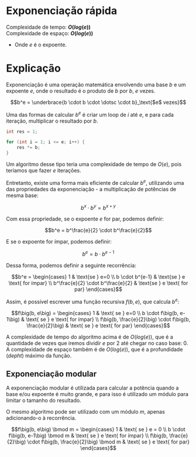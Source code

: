 # Exponenciação rápida

Complexidade de tempo: **$O(log(e))$**  
Complexidade de espaço: **$O(log(e))$**  

- Onde $e$ é o expoente.

# Explicação

Exponenciação é uma operação matemática envolvendo uma base $b$ e um expoente $e$, onde o resultado é o produto de $b$ por $b$, $e$ vezes.

```math
b^e =
\underbrace{b \cdot b \cdot \dotsc \cdot b}_\text{$e$ vezes}
```

Uma das formas de calcular $b^e$ é criar um loop de $i$ até $e$, e para cada iteração, multiplicar o resultado por $b$.

```cpp
int res = 1;

for (int i = 1; i <= e; i++) {
    res *= b;
}
```

Um algoritmo desse tipo teria uma complexidade de tempo de $O(e)$, pois teríamos que fazer $e$ iterações.

Entretanto, existe uma forma mais eficiente de calcular $b^e$, utilizando uma das propriedades da exponenciação - a multiplicação de potências de mesma base:

```math
b^x \cdot b^y = b^{x+y}
```

Com essa propriedade, se o expoente $e$ for par, podemos definir:

```math
b^e = b^\frac{e}{2} \cdot b^\frac{e}{2}
```

E se o expoente for ímpar, podemos definir:

```math
b^e = b \cdot b^{e-1}
```

Dessa forma, podemos definir a seguinte recorrência:

```math
b^e = \begin{cases}
  1 & \text{se } e=0  \\
  b \cdot b^{e-1} & \text{se } e \text{ for ímpar} \\
  b^\frac{e}{2} \cdot b^\frac{e}{2} & \text{se } e \text{ for par}
\end{cases}
```

Assim, é possível escrever uma função recursiva $f(b, e)$, que calcula $b^e$:

```math
f\big(b, e\big) = \begin{cases}
  1 & \text{ se } e=0  \\
  b \cdot f\big(b, e-1\big) & \text{ se } e \text{ for ímpar} \\
  f\big(b, \frac{e}{2}\big) \cdot f\big(b, \frac{e}{2}\big) & \text{ se } e \text{ for par}
\end{cases}
```

A complexidade de tempo do algoritmo acima é de $O(log(e))$, que é a quantidade de vezes que iremos dividir $e$ por $2$ até chegar no caso base: $0$. A complexidade de espaço também é de $O(log(e))$, que é a profundidade (_depht_) máximo da função.

## Exponenciação modular

A exponenciação modular é utilizada para calcular a potência quando a base e/ou expoente é muito grande, e para isso é utilizado um módulo para limitar o tamanho do resultado.

O mesmo algoritmo pode ser utilizado com um módulo $m$, apenas adicionando-o à recorrência.

```math
f\big(b, e\big) \bmod m = \begin{cases}
  1 & \text{ se } e = 0  \\
  b \cdot f\big(b, e-1\big) \bmod m & \text{ se } e \text{ for ímpar} \\
  f\big(b, \frac{e}{2}\big) \cdot f\big(b, \frac{e}{2}\big) \bmod m & \text{ se } e \text{ for par}
\end{cases}
```

